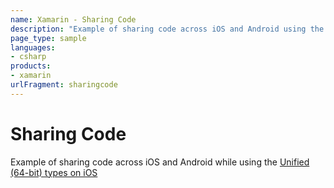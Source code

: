 ```yaml
---
name: Xamarin - Sharing Code
description: "Example of sharing code across iOS and Android using the 64-bit types added to Xamarin.iOS"
page_type: sample
languages:
- csharp
products:
- xamarin
urlFragment: sharingcode
---
```

# Sharing Code

Example of sharing code across iOS and Android while using the
[Unified (64-bit) types on iOS](https://docs.microsoft.com/xamarin/cross-platform/macios/native-types-cross-platform)